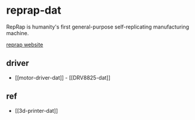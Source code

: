 
# reprap-dat

RepRap is humanity's first general-purpose self-replicating manufacturing machine.

[reprap website](https://reprap.org/wiki/RepRap)


## driver 

- [[motor-driver-dat]] - [[DRV8825-dat]]



## ref 

- [[3d-printer-dat]]